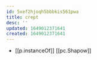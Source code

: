 ```yaml
---
id: 5xef2hjoqh5bbbkis561pwa
title: crept
desc: ''
updated: 1649012371641
created: 1649012371641
---
```



- [[p.instanceOf]] [[pc.Shapow]]
